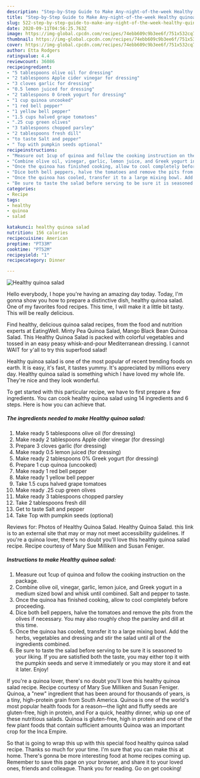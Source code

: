 ```yaml
---
description: "Step-by-Step Guide to Make Any-night-of-the-week Healthy quinoa salad"
title: "Step-by-Step Guide to Make Any-night-of-the-week Healthy quinoa salad"
slug: 522-step-by-step-guide-to-make-any-night-of-the-week-healthy-quinoa-salad
date: 2020-09-11T04:56:25.763Z
image: https://img-global.cpcdn.com/recipes/74ebb609c9b3ee6f/751x532cq70/healthy-quinoa-salad-recipe-main-photo.jpg
thumbnail: https://img-global.cpcdn.com/recipes/74ebb609c9b3ee6f/751x532cq70/healthy-quinoa-salad-recipe-main-photo.jpg
cover: https://img-global.cpcdn.com/recipes/74ebb609c9b3ee6f/751x532cq70/healthy-quinoa-salad-recipe-main-photo.jpg
author: Etta Rodgers
ratingvalue: 4.4
reviewcount: 36086
recipeingredient:
- "5 tablespoons olive oil for dressing"
- "2 tablespoons Apple cider vinegar for dressing"
- "3 cloves garlic for dressing"
- "0.5 lemon juiced for dressing"
- "2 tablespoons 0 Greek yogurt for dressing"
- "1 cup quinoa uncooked"
- "1 red bell pepper"
- "1 yellow bell pepper"
- "1.5 cups halved grape tomatoes"
- ".25 cup green olives"
- "3 tablespoons chopped parsley"
- "2 tablespoons fresh dill"
- "to taste Salt and pepper"
- " Top with pumpkin seeds optional"
recipeinstructions:
- "Measure out 1cup of quinoa and follow the cooking instruction on the package."
- "Combine olive oil, vinegar, garlic, lemon juice, and Greek yogurt in a medium sized bowl and whisk until combined. Salt and pepper to taste."
- "Once the quinoa has finished cooking, allow to cool completely before proceeding."
- "Dice both bell peppers, halve the tomatoes and remove the pits from the olives if necessary. You may also roughly chop the parsley and dill at this time."
- "Once the quinoa has cooled, transfer it to a large mixing bowl. Add the herbs, vegetables and dressing and stir the salad until all of the ingredients combined."
- "Be sure to taste the salad before serving to be sure it is seasoned to your liking. If you are satisfied both the taste, you may either top it with the pumpkin seeds and serve it immediately or you may store it and eat it later. Enjoy!"
categories:
- Recipe
tags:
- healthy
- quinoa
- salad

katakunci: healthy quinoa salad 
nutrition: 156 calories
recipecuisine: American
preptime: "PT33M"
cooktime: "PT52M"
recipeyield: "1"
recipecategory: Dinner

---
```



![Healthy quinoa salad](https://img-global.cpcdn.com/recipes/74ebb609c9b3ee6f/751x532cq70/healthy-quinoa-salad-recipe-main-photo.jpg)

Hello everybody, I hope you're having an amazing day today. Today, I'm gonna show you how to prepare a distinctive dish, healthy quinoa salad. One of my favorites food recipes. This time, I will make it a little bit tasty. This will be really delicious.

Find healthy, delicious quinoa salad recipes, from the food and nutrition experts at EatingWell. Minty Pea Quinoa Salad, Mango Black Bean Quinoa Salad. This Healthy Quinoa Salad is packed with colorful vegetables and tossed in an easy peasy whisk-and-pour Mediterranean dressing. I cannot WAIT for y&#39;all to try this superfood salad!

Healthy quinoa salad is one of the most popular of recent trending foods on earth. It is easy, it's fast, it tastes yummy. It's appreciated by millions every day. Healthy quinoa salad is something which I have loved my whole life. They're nice and they look wonderful.


To get started with this particular recipe, we have to first prepare a few ingredients. You can cook healthy quinoa salad using 14 ingredients and 6 steps. Here is how you can achieve that.

<!--inarticleads1-->

##### The ingredients needed to make Healthy quinoa salad:

1. Make ready 5 tablespoons olive oil (for dressing)
1. Make ready 2 tablespoons Apple cider vinegar (for dressing)
1. Prepare 3 cloves garlic (for dressing)
1. Make ready 0.5 lemon juiced (for dressing)
1. Make ready 2 tablespoons 0% Greek yogurt (for dressing)
1. Prepare 1 cup quinoa (uncooked)
1. Make ready 1 red bell pepper
1. Make ready 1 yellow bell pepper
1. Take 1.5 cups halved grape tomatoes
1. Make ready .25 cup green olives
1. Make ready 3 tablespoons chopped parsley
1. Take 2 tablespoons fresh dill
1. Get to taste Salt and pepper
1. Take  Top with pumpkin seeds (optional)


Reviews for: Photos of Healthy Quinoa Salad. Healthy Quinoa Salad. this link is to an external site that may or may not meet accessibility guidelines. If you&#39;re a quinoa lover, there&#39;s no doubt you&#39;ll love this healthy quinoa salad recipe. Recipe courtesy of Mary Sue Milliken and Susan Feniger. 

<!--inarticleads2-->

##### Instructions to make Healthy quinoa salad:

1. Measure out 1cup of quinoa and follow the cooking instruction on the package.
1. Combine olive oil, vinegar, garlic, lemon juice, and Greek yogurt in a medium sized bowl and whisk until combined. Salt and pepper to taste.
1. Once the quinoa has finished cooking, allow to cool completely before proceeding.
1. Dice both bell peppers, halve the tomatoes and remove the pits from the olives if necessary. You may also roughly chop the parsley and dill at this time.
1. Once the quinoa has cooled, transfer it to a large mixing bowl. Add the herbs, vegetables and dressing and stir the salad until all of the ingredients combined.
1. Be sure to taste the salad before serving to be sure it is seasoned to your liking. If you are satisfied both the taste, you may either top it with the pumpkin seeds and serve it immediately or you may store it and eat it later. Enjoy!


If you&#39;re a quinoa lover, there&#39;s no doubt you&#39;ll love this healthy quinoa salad recipe. Recipe courtesy of Mary Sue Milliken and Susan Feniger. Quinoa, a &#34;new&#34; ingredient that has been around for thousands of years, is a tiny, high-protein grain from South America. Quinoa is one of the world&#39;s most popular health foods for a reason—the light and fluffy seeds are gluten-free, high in protein, and For a quick, healthy dinner, whip up one of these nutritious salads. Quinoa is gluten-free, high in protein and one of the few plant foods that contain sufficient amounts Quinoa was an important crop for the Inca Empire. 

So that is going to wrap this up with this special food healthy quinoa salad recipe. Thanks so much for your time. I'm sure that you can make this at home. There's gonna be more interesting food at home recipes coming up. Remember to save this page on your browser, and share it to your loved ones, friends and colleague. Thank you for reading. Go on get cooking!
